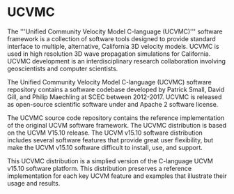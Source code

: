 # UCVMC
The '''Unified Community Velocity Model C-language (UCVMC)''' software framework is a collection of software tools designed to provide standard interface to multiple, alternative, California 3D velocity models. UCVMC is used in high resolution 3D wave propagation simulations for California. UCVMC development is an interdisciplinary research collaboration involving geoscientists and computer scientists.

The Unified Community Velocity Model C-language (UCVMC) software repository contains a software codebase developed by Patrick Small, David Gill, and Philip Maechling at SCEC between 2012-2017. UCVMC is released as open-source scientific software under and Apache 2 software license.

The UCVMC source code repository contains the reference implementation of the original UCVM software framework. The UCVMC distribution is based on the UCVM V15.10 release. The UCVM v15.10 software distribution includes several software features that provide great user flexibility, but make the UCVM v15.10 software difficult to install, use, and support.

This UCVMC distribution is a simplied version of the C-language UCVM v15.10 software platform. This distribution preserves a reference implementation for each key UCVM feature and examples that illustrate their usage and results.
